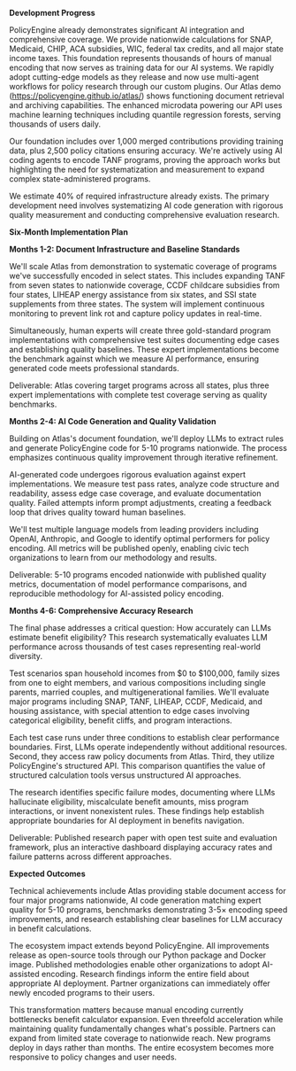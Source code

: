 **Development Progress**

PolicyEngine already demonstrates significant AI integration and comprehensive coverage. We provide nationwide calculations for SNAP, Medicaid, CHIP, ACA subsidies, WIC, federal tax credits, and all major state income taxes. This foundation represents thousands of hours of manual encoding that now serves as training data for our AI systems. We rapidly adopt cutting-edge models as they release and now use multi-agent workflows for policy research through our custom plugins. Our Atlas demo (https://policyengine.github.io/atlas/) shows functioning document retrieval and archiving capabilities. The enhanced microdata powering our API uses machine learning techniques including quantile regression forests, serving thousands of users daily.

Our foundation includes over 1,000 merged contributions providing training data, plus 2,500 policy citations ensuring accuracy. We're actively using AI coding agents to encode TANF programs, proving the approach works but highlighting the need for systematization and measurement to expand complex state-administered programs.

We estimate 40% of required infrastructure already exists. The primary development need involves systematizing AI code generation with rigorous quality measurement and conducting comprehensive evaluation research.

**Six-Month Implementation Plan**

**Months 1-2: Document Infrastructure and Baseline Standards**

We'll scale Atlas from demonstration to systematic coverage of programs we've successfully encoded in select states. This includes expanding TANF from seven states to nationwide coverage, CCDF childcare subsidies from four states, LIHEAP energy assistance from six states, and SSI state supplements from three states. The system will implement continuous monitoring to prevent link rot and capture policy updates in real-time.

Simultaneously, human experts will create three gold-standard program implementations with comprehensive test suites documenting edge cases and establishing quality baselines. These expert implementations become the benchmark against which we measure AI performance, ensuring generated code meets professional standards.

Deliverable: Atlas covering target programs across all states, plus three expert implementations with complete test coverage serving as quality benchmarks.

**Months 2-4: AI Code Generation and Quality Validation**

Building on Atlas's document foundation, we'll deploy LLMs to extract rules and generate PolicyEngine code for 5-10 programs nationwide. The process emphasizes continuous quality improvement through iterative refinement.

AI-generated code undergoes rigorous evaluation against expert implementations. We measure test pass rates, analyze code structure and readability, assess edge case coverage, and evaluate documentation quality. Failed attempts inform prompt adjustments, creating a feedback loop that drives quality toward human baselines.

We'll test multiple language models from leading providers including OpenAI, Anthropic, and Google to identify optimal performers for policy encoding. All metrics will be published openly, enabling civic tech organizations to learn from our methodology and results.

Deliverable: 5-10 programs encoded nationwide with published quality metrics, documentation of model performance comparisons, and reproducible methodology for AI-assisted policy encoding.

**Months 4-6: Comprehensive Accuracy Research**

The final phase addresses a critical question: How accurately can LLMs estimate benefit eligibility? This research systematically evaluates LLM performance across thousands of test cases representing real-world diversity.

Test scenarios span household incomes from $0 to $100,000, family sizes from one to eight members, and various compositions including single parents, married couples, and multigenerational families. We'll evaluate major programs including SNAP, TANF, LIHEAP, CCDF, Medicaid, and housing assistance, with special attention to edge cases involving categorical eligibility, benefit cliffs, and program interactions.

Each test case runs under three conditions to establish clear performance boundaries. First, LLMs operate independently without additional resources. Second, they access raw policy documents from Atlas. Third, they utilize PolicyEngine's structured API. This comparison quantifies the value of structured calculation tools versus unstructured AI approaches.

The research identifies specific failure modes, documenting where LLMs hallucinate eligibility, miscalculate benefit amounts, miss program interactions, or invent nonexistent rules. These findings help establish appropriate boundaries for AI deployment in benefits navigation.

Deliverable: Published research paper with open test suite and evaluation framework, plus an interactive dashboard displaying accuracy rates and failure patterns across different approaches.

**Expected Outcomes**

Technical achievements include Atlas providing stable document access for four major programs nationwide, AI code generation matching expert quality for 5-10 programs, benchmarks demonstrating 3-5× encoding speed improvements, and research establishing clear baselines for LLM accuracy in benefit calculations.

The ecosystem impact extends beyond PolicyEngine. All improvements release as open-source tools through our Python package and Docker image. Published methodologies enable other organizations to adopt AI-assisted encoding. Research findings inform the entire field about appropriate AI deployment. Partner organizations can immediately offer newly encoded programs to their users.

This transformation matters because manual encoding currently bottlenecks benefit calculator expansion. Even threefold acceleration while maintaining quality fundamentally changes what's possible. Partners can expand from limited state coverage to nationwide reach. New programs deploy in days rather than months. The entire ecosystem becomes more responsive to policy changes and user needs.
